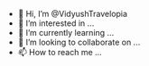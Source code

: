 - 👋 Hi, I’m @VidyushTravelopia
- 👀 I’m interested in ...
- 🌱 I’m currently learning ...
- 💞️ I’m looking to collaborate on ...
- 📫 How to reach me ...

<!---
VidyushTravelopia/VidyushTravelopia is a ✨ special ✨ repository because its `README.md` (this file) appears on your GitHub profile.
You can click the Preview link to take a look at your changes.
--->
